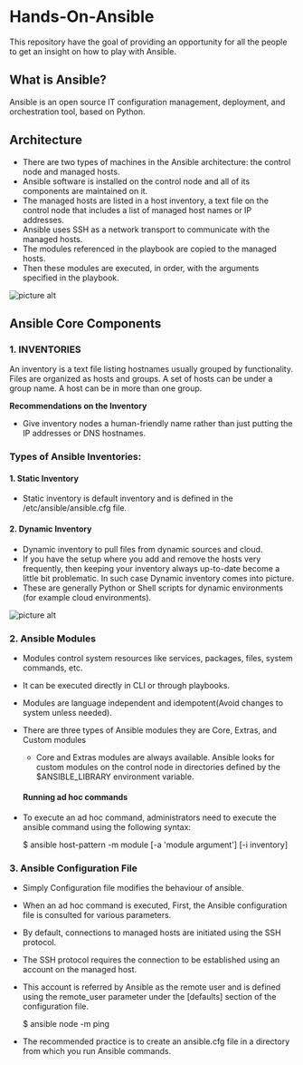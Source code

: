 # Hands-On-Ansible
This repository have the goal of providing an opportunity for all the people to get an insight on how to play with Ansible.

## What is Ansible?
Ansible is an open source IT configuration management, deployment, and orchestration tool, based on Python.

## Architecture

* There are two types of machines in the Ansible architecture: the control node and managed hosts.
* Ansible software is installed on the control node and all of its components are maintained on it.
* The managed hosts are listed in a host inventory, a text file on the control node that includes a list of managed host names or IP addresses.
* Ansible uses SSH as a network transport to communicate with the managed hosts.
* The modules referenced in the playbook are copied to the managed hosts.
* Then these modules are executed, in order, with the arguments specified in the playbook.

![picture alt](https://github.com/Ompragash/Hands-On-Ansible/blob/master/images/ansible-architecture.png)

## Ansible Core Components

### 1. INVENTORIES
An inventory is a text file listing hostnames usually grouped by functionality. Files are organized as hosts and groups. A set of hosts can be under a group name. A host can be in more than one group.
    
**Recommendations on the Inventory**
* Give inventory nodes a human-friendly name rather than just putting the IP addresses or DNS hostnames.

### Types of Ansible Inventories:
####  1. Static Inventory
* Static inventory is default inventory and is defined in the /etc/ansible/ansible.cfg file. 
####  2. Dynamic Inventory
* Dynamic inventory to pull files from dynamic sources and cloud.
* If you have the setup where you add and remove the hosts very frequently, then keeping your inventory always up-to-date become a little bit problematic. In such case Dynamic inventory comes into picture.
* These are generally Python or Shell scripts for dynamic environments (for example cloud environments).

![picture alt](https://github.com/Ompragash/Hands-On-Ansible/blob/master/images/static-inventory-example.png)

### 2. Ansible Modules
* Modules control system resources like services, packages, files, system commands, etc. 
* It can be executed directly in CLI or through playbooks.
* Modules are language independent and idempotent(Avoid changes to system unless needed).
* There are three types of Ansible modules they are Core, Extras, and Custom modules
  * Core and Extras modules are always available. Ansible looks for custom modules on the control node in directories defined by the $ANSIBLE_LIBRARY environment variable.
  #### Running ad hoc commands
 * To execute an ad hoc command, administrators need to execute the ansible command using the following syntax:
 
    $ ansible host-pattern -m module [-a 'module argument'] [-i inventory]
  
### 3. Ansible Configuration File
* Simply Configuration file modifies the behaviour of ansible.
* When an ad hoc command is executed, First, the Ansible configuration file is consulted for various parameters.
* By default, connections to managed hosts are initiated using the SSH protocol. 
* The SSH protocol requires the connection to be established using an account on the managed host.
* This account is referred by Ansible as the remote user and is defined using the remote_user parameter under the [defaults] section of the configuration file. 

    $ ansible node -m ping
* The recommended practice is to create an ansible.cfg file in a directory from which  you run Ansible commands.
    
    








 


        













